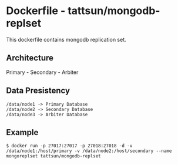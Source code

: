 # Dockerfile - tattsun/mongodb-replset
This dockerfile contains mongodb replication set.

## Architecture
Primary - Secondary - Arbiter

## Data Presistency
```
/data/node1 -> Primary Database
/data/node2 -> Secondary Database
/data/node3 -> Arbiter Database
```

## Example
```
$ docker run -p 27017:27017 -p 27018:27018 -d -v /data/node1:/host/primary -v /data/node2:/host/secondary --name mongoreplset tattsun/mongodb-replset
```
